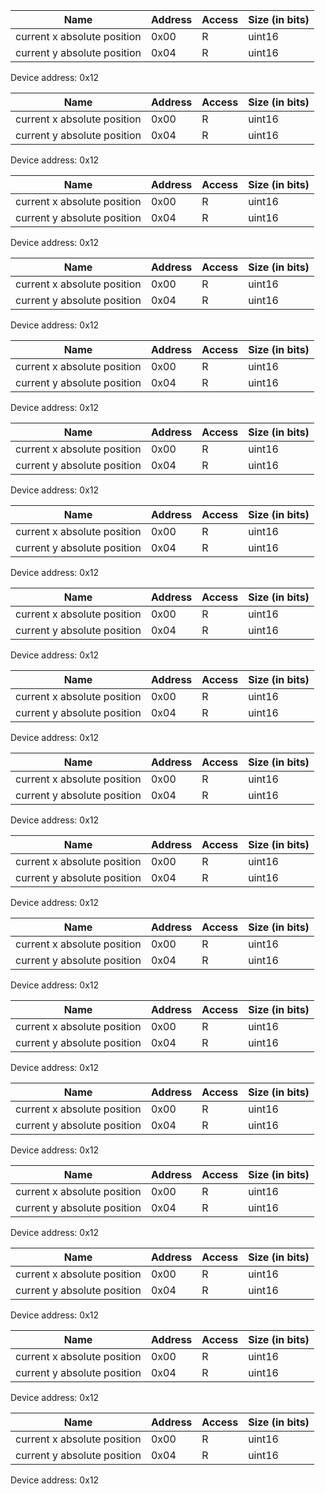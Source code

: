 

|Name|Address|Access|Size (in bits)|
|----|-------|------|--------------|
|current x absolute position|0x00|R|uint16|
|current y absolute position|0x04|R|uint16|

Device address: 0x12


|Name|Address|Access|Size (in bits)|
|----|-------|------|--------------|
|current x absolute position|0x00|R|uint16|
|current y absolute position|0x04|R|uint16|

Device address: 0x12


|Name|Address|Access|Size (in bits)|
|----|-------|------|--------------|
|current x absolute position|0x00|R|uint16|
|current y absolute position|0x04|R|uint16|

Device address: 0x12


|Name|Address|Access|Size (in bits)|
|----|-------|------|--------------|
|current x absolute position|0x00|R|uint16|
|current y absolute position|0x04|R|uint16|

Device address: 0x12


|Name|Address|Access|Size (in bits)|
|----|-------|------|--------------|
|current x absolute position|0x00|R|uint16|
|current y absolute position|0x04|R|uint16|

Device address: 0x12


|Name|Address|Access|Size (in bits)|
|----|-------|------|--------------|
|current x absolute position|0x00|R|uint16|
|current y absolute position|0x04|R|uint16|

Device address: 0x12


|Name|Address|Access|Size (in bits)|
|----|-------|------|--------------|
|current x absolute position|0x00|R|uint16|
|current y absolute position|0x04|R|uint16|

Device address: 0x12


|Name|Address|Access|Size (in bits)|
|----|-------|------|--------------|
|current x absolute position|0x00|R|uint16|
|current y absolute position|0x04|R|uint16|

Device address: 0x12


|Name|Address|Access|Size (in bits)|
|----|-------|------|--------------|
|current x absolute position|0x00|R|uint16|
|current y absolute position|0x04|R|uint16|

Device address: 0x12


|Name|Address|Access|Size (in bits)|
|----|-------|------|--------------|
|current x absolute position|0x00|R|uint16|
|current y absolute position|0x04|R|uint16|

Device address: 0x12


|Name|Address|Access|Size (in bits)|
|----|-------|------|--------------|
|current x absolute position|0x00|R|uint16|
|current y absolute position|0x04|R|uint16|

Device address: 0x12


|Name|Address|Access|Size (in bits)|
|----|-------|------|--------------|
|current x absolute position|0x00|R|uint16|
|current y absolute position|0x04|R|uint16|

Device address: 0x12


|Name|Address|Access|Size (in bits)|
|----|-------|------|--------------|
|current x absolute position|0x00|R|uint16|
|current y absolute position|0x04|R|uint16|

Device address: 0x12


|Name|Address|Access|Size (in bits)|
|----|-------|------|--------------|
|current x absolute position|0x00|R|uint16|
|current y absolute position|0x04|R|uint16|

Device address: 0x12


|Name|Address|Access|Size (in bits)|
|----|-------|------|--------------|
|current x absolute position|0x00|R|uint16|
|current y absolute position|0x04|R|uint16|

Device address: 0x12


|Name|Address|Access|Size (in bits)|
|----|-------|------|--------------|
|current x absolute position|0x00|R|uint16|
|current y absolute position|0x04|R|uint16|

Device address: 0x12


|Name|Address|Access|Size (in bits)|
|----|-------|------|--------------|
|current x absolute position|0x00|R|uint16|
|current y absolute position|0x04|R|uint16|

Device address: 0x12


|Name|Address|Access|Size (in bits)|
|----|-------|------|--------------|
|current x absolute position|0x00|R|uint16|
|current y absolute position|0x04|R|uint16|

Device address: 0x12
